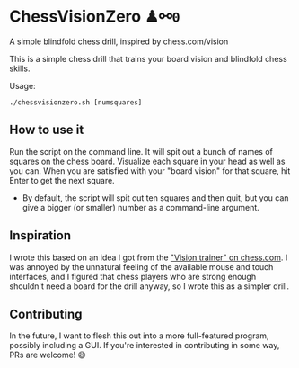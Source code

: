 # ChessVisionZero ♟⚯`0`
A simple blindfold chess drill, inspired by chess.com/vision

This is a simple chess drill that trains your board vision and blindfold chess skills.

Usage:
```
./chessvisionzero.sh [numsquares]
```

## How to use it
Run the script on the command line. It will spit out a bunch of names of squares on the chess board.
Visualize each square in your head as well as you can. When you are satisfied with your "board vision"
for that square, hit Enter to get the next square.
 - By default, the script will spit out ten squares and then quit, but you can give a bigger (or smaller)
 number as a command-line argument.

## Inspiration

I wrote this based on an idea I got from the ["Vision trainer" on chess.com](https://www.chess.com/vision).
I was annoyed by the unnatural feeling of the available mouse and touch interfaces, and I figured that
chess players who are strong enough shouldn't need a board for the drill anyway, so I wrote this as a simpler
drill.

## Contributing

In the future, I want to flesh this out into a more full-featured program, possibly including a GUI.
If you're interested in contributing in some way, PRs are welcome! 😄

